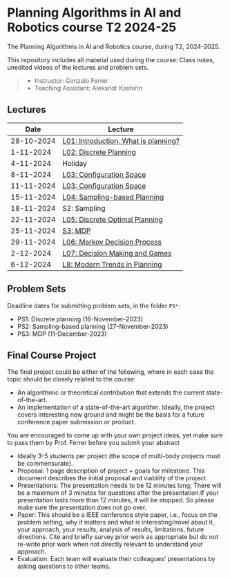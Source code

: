# Planning Algorithms in AI and Robotics course T2 2024-25

The Planning Algorithms in AI and Robotics course, during T2, 2024-2025.

This repository includes all material used during the course: Class notes, unedited videos of the lectures and problem sets.

> * Instructor: Gonzalo Ferrer
> * Teaching Assistant: Aleksndr Kashirin

## Lectures

| Date | Lecture |
| ---------- | ----------------- |
| 28-10-2024 | [L01: Introduction. What is planning?]() |
| 1-11-2024 | [L02: Discrete Planning]() |
| 4-11-2024 | Holiday |
| 8-11-2024 | [L03: Configuration Space]() |
| 11-11-2024 | [L03: Configuration Space]() | S1: Distances |
| 15-11-2024 |  [L04: Sampling-based Planning]() |
| 18-11-2024 |  S2: Sampling |
| 22-11-2024 |  [L05: Discrete Optimal Planning]()|
| 25-11-2024 |  [S3: MDP]() |
| 29-11-2024 |  [L06: Markov Decision Process]() |
| 2-12-2024 |  [L07: Decision Making and Games]() |
| 6-12-2024 |  [L8: Modern Trends in Planning]() |

## Problem Sets

Deadline dates for submitting problem sets, in the folder `PS*`:
 * PS1: Discrete planning (16-November-2023)
 * PS2: Sampling-based planning (27-November-2023)
 * PS3: MDP (11-December-2023)
 
## Final Course Project

The final project could be either of the following, where in each case the topic should be closely related to the course:

 * An algorithmic or theoretical contribution that extends the current state-of-the-art.
 * An implementation of a state-of-the-art algorithm. Ideally, the project covers interesting new ground and might be the basis for a future conference paper submission or product.
 
You are encouraged to come up with your own project ideas, yet make sure to pass them by Prof. Ferrer before you submit your abstract


 * Ideally 3-5 students per project (the scope of multi-body projects must be commensurate).
 * Proposal: 1 page description of project + goals for milestone. This document describes the initial proposal and viability of the project.
 * Presentations: The presentation needs to be 12 minutes long; There will be a maximum of 3 minutes for questions after the presentation.If your presentation lasts more than 12 minutes, it will be stopped. So please make sure the presentation does not go over.
 * Paper: This should be a IEEE conference style paper, i.e., focus on the problem setting, why it matters and what is interesting/novel about it, your approach, your results, analysis of results, limitations, future directions. Cite and briefly survey prior work as appropriate but do not re-write prior work when not directly relevant to understand your approach.
 * Evaluation: Each team will evaluate their colleagues’ presentations by asking questions to other teams.



